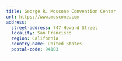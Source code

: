 ```yaml
---
title: George R. Moscone Convention Center
url: https://www.moscone.com
address:
  street-address: 747 Howard Street
  locality: San Francisco
  region: California
  country-name: United States
  postal-code: 94103
---
```

